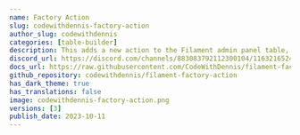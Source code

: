 ```yaml
---
name: Factory Action
slug: codewithdennis-factory-action
author_slug: codewithdennis
categories: [table-builder]
description: This adds a new action to the Filament admin panel table, enabling easy generation of test records for your database tables using your Laravel Factory definitions.
discord_url: https://discord.com/channels/883083792112300104/1163216524908187698
docs_url: https://raw.githubusercontent.com/CodeWithDennis/filament-factory-action/3.x/README.md
github_repository: codewithdennis/filament-factory-action
has_dark_theme: true
has_translations: false
image: codewithdennis-factory-action.png
versions: [3]
publish_date: 2023-10-11
---
```

